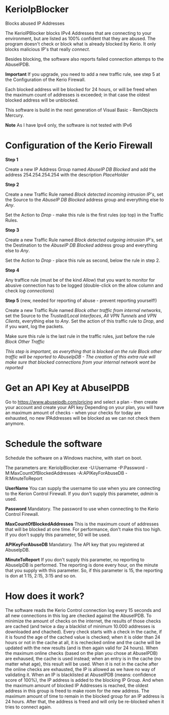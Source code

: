 # KerioIpBlocker
Blocks abused IP Addresses

The KerioIPBlocker blocks IPv4 Addresses that are connecting to your environment, but are listed as 100% confident that they are abused.
The program doesn't check or block what is already blocked by Kerio. It only blocks malicious IP's that really *connect*.

Besides blocking, the software also reports failed connection attemps to the AbuseIPDB.

**Important** If you upgrade, you need to add a new traffic rule, see step 5 at the Configuration of the Kerio Firewall.

Each blocked address will be blocked for 24 hours, or will be freed when the maximum count of addresses is exceeded; in that case the oldest blocked address will be unblocked.


This software is build in the next generation of Visual Basic - RemObjects Mercury.

**Note** As I have Ipv4 only, the software is not tested with IPv6

# Configuration of the Kerio Firewall

**Step 1**

Create a new IP Address Group named *AbuseIP DB Blocked* and add the address 254.254.254.254 with the description *PlaceHolder*

**Step 2**

Create a new Traffic Rule named *Block detected incoming intrusion IP's*, set the Source to the *AbuseIP DB Blocked* address group and everything else to *Any*.

Set the Action to *Drop* - make this rule is the first rules (op top) in the Traffic Rules.

**Step 3**

Create a new Traffic Rule named *Block detected outgoing intrusion IP's*, set the Destination to the *AbuseIP DB Blocked* address group and everything else to *Any*.

Set the Action to *Drop* - place this rule as second, below the rule in step 2. 

**Step 4**

Any traffice rule (must be of the kind *Allow*) that you want to monitor for abusive connection has to be logged (double-click on the allow column and check *log connections*)

**Step 5** (new, needed for reporting of abuse - prevent reporting yourself!)

Create a new Traffic Rule named *Block other traffic from internal networks*, set the Source to the *Trusted/Local Interfaces*, *All VPN Tunnels* and *VPN Clients*, everything else to *Any*. Set the action of this traffic rule to *Drop*, and if you want, log the packets.

Make sure this rule is the last rule in the traffic rules, just before the rule *Block Other Traffic*

*This step is important, as everything that is blocked on the rule Block other traffic will be reported to AbuseIpDB - The creation of this extra rule will make sure that blocked connections from your internal network wont be reported*


# Get an API Key at AbuseIPDB

Go to https://www.abuseipdb.com/pricing and select a plan - then create your account and create your API key
Depending on your plan, you will have an maximum amount of checks - when your checks for today are exhausted, no new IPAddresses will be blocked as we can not check them anymore.

# Schedule the software

Schedule the software on a Windows machine, with start on boot.

The parameters are:
KerioIpBlocker.exe -U:Username -P:Password -M:MaxCountOfBlockedAddresses -A:APIKeyForAbuseDB -R:MinuteToReport

**UserName**
You can supply the username tio use when you are connecting to the Kerion Control Firewall. If you don't supply this parameter, *admin* is used.

**Password**
Mandatory.
The password to use when connecting to the Kerio Control Firewall.

**MaxCountOfBlockedAddresses**
This is the maximum count of addresses that will be blocked at one time. For performance, don't make this too high.
If you don't supply this parameter, 50 will be used.

**APIKeyForAbuseDB**
Mandatory.
The API key that you registered at AbuseIpDB.

**MinuteToReport**
If you don't supply this parameter, no reporting to AbuseIpDB is performed.
The reporting is done every hour, on the minute that you supply with this parameter.
So, if this parameter is 15, the reporting is don at 1:15, 2:15, 3:15 and so on.

# How does it work?

The software reads the Kerio Control connection log every 15 seconds and all new connections in this log are checked against the AbuseIPDB. To minimize the amount of checks on the internet, the results of those checks are cached (and twice a day a blacklist of minimum 10.000 addresses is downloaded and chached). Every check starts with a check in the cache, if it is found the age of the cached value is checked; when it is older than 24 hours or not in the cache at all, it is rechecked online and the cache will be updated with the new results (and is then again valid for 24 hours). 
When the maximum online checks (based on the plan you chose at AbuseIPDB) are exhaused, the cache is used instead; when an entry is in the cache (no matter what age), this result will be used. When it is not in the cache after the online checks are exhausted, the IP is allowed as we have no way of validating it.
When an IP is blacklisted at AbuseIPDB (means: confidence score of 100%), the IP address is added to the blocking IP Group. And when the maximum amount of blocked IP Addresses is reached, the oldest address in this group is freed to make room for the new address.
The maximum amount of time to remain in the blocked group for an IP address is 24 hours. After that, the address is freed and will only be re-blocked when it tries to connect again.
